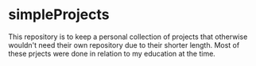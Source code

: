 # simpleProjects
This repository is to keep a personal collection of projects that otherwise wouldn't need their own repository due to their shorter length.
Most of these prjects were done in relation to my education at the time.
